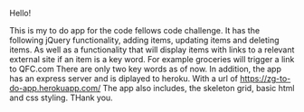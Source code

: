 Hello!

This is my to do app for the code fellows code challenge. It has the following jQuery functionality, adding items, updating items and deleting items. As well as a functionality that will display items with links to a relevant external site if an item is a key word. For example groceries will trigger a link to QFC.com There are only two key words as of now. In addition, the app has an express server and is diplayed to heroku. With a url of https://zg-to-do-app.herokuapp.com/ The app also includes, the skeleton grid, basic html and css styling. THank you.
